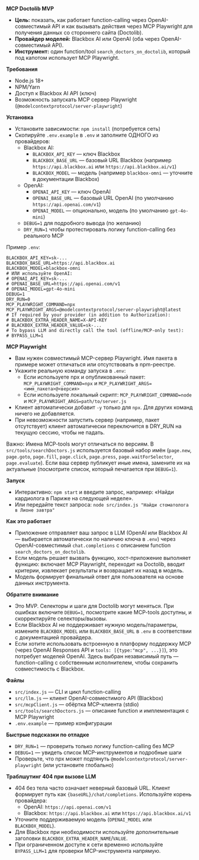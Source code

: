 **MCP Doctolib MVP**

- **Цель:** показать, как работает function-calling через OpenAI-совместимый API и как вызывать действия через MCP Playwright для получения данных со стороннего сайта (Doctolib).
- **Провайдер моделей:** Blackbox AI или OpenAI (оба через OpenAI-совместимый API).
- **Инструмент:** один function/tool `search_doctors_on_doctolib`, который под капотом использует MCP Playwright.

**Требования**
- Node.js 18+
- NPM/Yarn
- Доступ к Blackbox AI API (ключ)
- Возможность запускать MCP сервер Playwright (`@modelcontextprotocol/server-playwright`)

**Установка**
- Установите зависимости: `npm install` (потребуется сеть)
- Скопируйте `.env.example` в `.env` и заполните ОДНОГО из провайдеров:
  - Blackbox AI:
    - `BLACKBOX_API_KEY` — ключ Blackbox
    - `BLACKBOX_BASE_URL` — базовый URL Blackbox (например `https://api.blackbox.ai` или `https://api.blackbox.ai/v1`)
    - `BLACKBOX_MODEL` — модель (например `blackbox-omni` — уточните в документации Blackbox)
  - OpenAI:
    - `OPENAI_API_KEY` — ключ OpenAI
    - `OPENAI_BASE_URL` — базовый URL OpenAI (по умолчанию `https://api.openai.com/v1`)
    - `OPENAI_MODEL` — опционально, модель (по умолчанию `gpt-4o-mini`)
  - `DEBUG=1` для подробного вывода (по желанию)
  - `DRY_RUN=1` чтобы протестировать логику function-calling без реального MCP

Пример `.env`:
```
BLACKBOX_API_KEY=sk-...
BLACKBOX_BASE_URL=https://api.blackbox.ai
BLACKBOX_MODEL=blackbox-omni
# ИЛИ используйте OpenAI:
# OPENAI_API_KEY=sk-...
# OPENAI_BASE_URL=https://api.openai.com/v1
# OPENAI_MODEL=gpt-4o-mini
DEBUG=1
DRY_RUN=0
MCP_PLAYWRIGHT_COMMAND=npx
MCP_PLAYWRIGHT_ARGS=@modelcontextprotocol/server-playwright@latest
# If required by your provider (in addition to Authorization):
# BLACKBOX_EXTRA_HEADER_NAME=X-API-KEY
# BLACKBOX_EXTRA_HEADER_VALUE=sk-...
# To bypass LLM and directly call the tool (offline/MCP-only test):
# BYPASS_LLM=1
```

**MCP Playwright**
- Вам нужен совместимый MCP-сервер Playwright. Имя пакета в примере может отличаться или отсутствовать в npm-реестре.
- Укажите реальную команду запуска в `.env`:
  - Если используете npx и опубликованный пакет: `MCP_PLAYWRIGHT_COMMAND=npx` и `MCP_PLAYWRIGHT_ARGS=<имя_пакета>@<версия>`
  - Если используете локальный скрипт: `MCP_PLAYWRIGHT_COMMAND=node` и `MCP_PLAYWRIGHT_ARGS=path/to/server.js`
- Клиент автоматически добавит `-y` только для `npx`. Для других команд ничего не добавляется.
- При невозможности запустить сервер (например, пакет отсутствует) клиент автоматически переключится в DRY_RUN на текущую сессию, чтобы не падать.

Важно: Имена MCP-tools могут отличаться по версиям. В `src/tools/searchDoctors.js` используется базовый набор имён (`page.new`, `page.goto`, `page.fill`, `page.click`, `page.press`, `page.waitForSelector`, `page.evaluate`). Если ваш сервер публикует иные имена, замените их на актуальные (посмотрите список, который печатается при `DEBUG=1`).

**Запуск**
- Интерактивно: `npm start` и введите запрос, например: «Найди кардиолога в Париже на следующей неделе».
- Или передайте текст запроса: `node src/index.js "Найди стоматолога в Лионе завтра"`

**Как это работает**
- Приложение отправляет ваш запрос в LLM (OpenAI или Blackbox AI — выбирается автоматически по наличию ключа в `.env`) через OpenAI-совместимый `chat.completions` с описанием function `search_doctors_on_doctolib`.
- Если модель решает вызвать функцию, хост-приложение выполняет функцию: включает MCP Playwright, переходит на Doctolib, вводит критерии, извлекает результаты и возвращает их назад в модель.
- Модель формирует финальный ответ для пользователя на основе данных инструмента.

**Обратите внимание**
- Это MVP. Селекторы и шаги для Doctolib могут меняться. При ошибках включите `DEBUG=1`, посмотрите какие MCP-tools доступны, и скорректируйте селекторы/вызовы.
- Если Blackbox AI не поддерживает нужную модель/параметры, измените `BLACKBOX_MODEL` или `BLACKBOX_BASE_URL` в `.env` в соответствии с документацией провайдера.
- Если хотите использовать встроенную в платформу поддержку MCP (через OpenAI Responses API и `tools: [{type:"mcp", ...}]`), это потребует моделей OpenAI. Здесь выбран независимый путь — function-calling с собственным исполнителем, чтобы сохранить совместимость с Blackbox.

**Файлы**
- `src/index.js` — CLI и цикл function-calling
- `src/llm.js` — клиент OpenAI-совместимого API (Blackbox)
- `src/mcpClient.js` — обёртка MCP-клиента (stdio)
- `src/tools/searchDoctors.js` — описание function и имплементация с MCP Playwright
- `.env.example` — пример конфигурации

**Быстрые подсказки по отладке**
- `DRY_RUN=1` — проверить только логику function-calling без MCP
- `DEBUG=1` — увидеть список MCP-инструментов и подробные шаги
- Проверьте, что npx может подтянуть `@modelcontextprotocol/server-playwright` (или установите глобально)

**Траблшутинг 404 при вызове LLM**
- 404 без тела часто означает неверный базовый URL. Клиент формирует путь как `{baseURL}/chat/completions`. Используйте корень провайдера:
  - OpenAI: `https://api.openai.com/v1`
  - Blackbox: `https://api.blackbox.ai` или `https://api.blackbox.ai/v1`
- Уточните поддерживаемую модель (`OPENAI_MODEL` или `BLACKBOX_MODEL`).
- Для Blackbox при необходимости используйте дополнительные заголовки `BLACKBOX_EXTRA_HEADER_NAME`/`VALUE`.
- При ограниченном доступе к сети временно используйте `BYPASS_LLM=1` для проверки MCP-инструмента напрямую.
